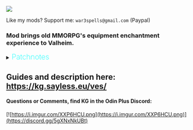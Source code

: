 ![](https://i.imgur.com/nRGWth9.png)

Like my mods? Support me: `war3spells@gmail.com` (Paypal)

### Mod brings old MMORPG's equipment enchantment experience to Valheim.

<details>
  <summary><b><span style="color:aqua;font-weight:200;font-size:20px">
    Patchnotes
</span></b></summary>

| Version       | Changes                                                                                                                                                                                                              |
|---------------|----------------------------------------------------------------------------------------------------------------------------------------------------------------------------------------------------------------------|
| 1.5.2         | Small UI fixes                                                                                                                                                                                                       |
| 1.5.1         | Added world notifications when someone encnahts / fails an item. Can be disabled on serverside globally of locally in client settings tab                                                                            |
| 1.5.0         | Changed UI visuals<br/>Added inventory / hotbar UI vfx<br/>Added Enchantment Settings tab where you can disable VFX's<br/>Added additional effects section to enchantment colors, wings + auras for now<br/>Bugfixes |
| 1.4.5         | Fixed FPS lag issues while playing on server with ServerCharacters<br/>Info UI fixes                                                                                                                                 |
| 1.4.4         | Added new stats: attack_speed and slash_wave<br/>Added new Info UI that will show item enchant stats,  and chance                                                                                                    |
| 1.4.2 - 1.4.3 | Added new config that allows you to enable VFX for armors                                                                                                                                                            |
| 1.4.1         | Fixed a bug with wrong player resistances                                                                                                                                                                            |
| 1.4.0         | Added new skill: Enchantment. Skill increases enchant success change<br/>Skill exp can be gained by consuming skill exp source orbs that are dropped from monsters with low chance (everything configurable)         |
| 1.3.5 - 1.3.6 | Fixed ItemStand items with enchantment bug                                                                                                                                                                           |
| 1.3.4         | Fixed localization not working                                                                                                                                                                                       |
| 1.3.3         | Added new enchantment modifiers to .yml (resistance_blunt, resistance_slash and so on)                                                                                                                               |
| 1.3.2         | VFX now correctly applies to items with multiple mesh parts (crossbows, modded items)                                                                                                                                |
| 1.3.1         | Fixed small issue with UI updates when putting item in chest                                                                                                                                                         |
| 1.3.0         | Fixed wrong tooltip values bug<br/>Fixed incompatibility with Jewelcrafting + Extended inventory new visual slots                                                                                                    |
| 1.2.0         | Replaced Override .yml files to be able to affect group of items, instead of individual one<br/>Please remove Override_ yml files before start so they can be recteated                                              |
| 1.1.0         | Added 4 directories for Override + Requirements additional .yml files                                                                                                                                                |
| 1.0.0         | Mod released                                                                                                                                                                                                         |
</details>

## Guides and description here: https://kg.sayless.eu/ves/

####  Questions or Comments, find KG in the Odin Plus Discord:
[![https://i.imgur.com/XXP6HCU.png](https://i.imgur.com/XXP6HCU.png)](https://discord.gg/5gXNxNkUBt)